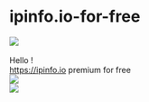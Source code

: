 # ipinfo.io-for-free


[![](https://www.codefactor.io/repository/github/HideakiAtsuyo/ipinfo.io-for-free/badge)](https://www.codefactor.io/repository/github/HideakiAtsuyo/ipinfo.io-for-free)<br><br>Hello !<br>https://ipinfo.io premium for free<br>![](https://i.imgur.com/icY6KIf.gif)<br>![](https://transfer.sh/nWaRoB/devenv_zJfFeROZW2_HA.png)
